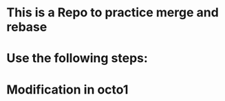 # This is a Repo to practice merge and rebase

# Use the following steps:

# Modification in octo1 
